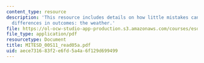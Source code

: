 ```yaml
---
content_type: resource
description: 'This resource includes details on how little mistakes can lead to big
  differences in outcomes: the weather.'
file: https://ol-ocw-studio-app-production.s3.amazonaws.com/courses/esd-00-introduction-to-engineering-systems-spring-2011/aece731683f2e6fd5a4a6f129d699499_MITESD_00S11_read05a.pdf
file_type: application/pdf
resourcetype: Document
title: MITESD_00S11_read05a.pdf
uid: aece7316-83f2-e6fd-5a4a-6f129d699499
---
```

